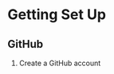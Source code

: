 
# Getting Set Up


## GitHub

 1. Create a GitHub account

<!--stackedit_data:
eyJoaXN0b3J5IjpbLTEyODExNTYzMjksMTU0OTcxNjAwMCwxNz
k2NzcxXX0=
-->